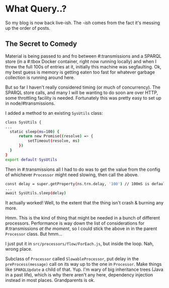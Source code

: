 # What Query..?

So my blog is now back live-ish. The *-ish* comes from the fact it's messing up the order of posts.

## The Secret to Comedy

Material is being passed to and fro between #:transmissions and a SPARQL store (in a #:tbox Docker container, right now running locally) and when I threw the full 100s of entries at it, initially this machine was segfaulting. Ok, my best guess is memory is getting eaten too fast for whatever garbage collection is running around here.

But so far I haven't really considered timing (or much of concurrency). The SPARQL store calls, and many I will be wanting to do soon are over HTTP, some throttling facility is needed.
Fortunately this was pretty easy to set up in node/#transmissions.

I added a method to an existing `SysUtils` class:
```sh
class SysUtils {
...
  static sleep(ms=100) {
      return new Promise((resolve) => {
          setTimeout(resolve, ms)
      })
  }
}
export default SysUtils
```
Then in #:transmissions all I had to do was to get the value from the config of whichever `Processor` might need slowing, then call the above.
```sh
const delay = super.getProperty(ns.trn.delay, '100') // 100mS is default if unspecified elsewhere
...
await SysUtils.sleep(delay)
```
It actually worked!
Well, to the extent that the thing isn't crash & burning any more.

Hmm. This is the kind of thing that might be needed in a bunch of different processors. Performance is way down the list of considerations for #:transmissions *at the moment*, so I could stick the above in in the parent `Processor` class. But hmm...

I just put it in `src/processors/flow/ForEach.js`, but inside the loop. Nah, wrong place.

Subclass of `Processor` called `SlowableProcessor`, put delay in the `preProcess(message)` call on its way up to the one in `Processor`. Make things like `SPARQLUpdate` a child of that. Yup.
I'm wary of big inheritance trees (Java in a past life), which is why there aren't any here, dependency injection instead in most places. Grandparents is ok.

